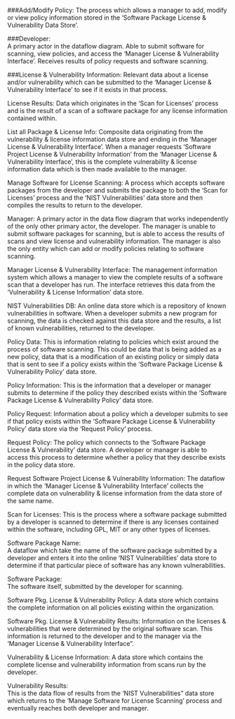 ###Add/Modify Policy:
The process which allows a manager to add, modify or view policy information stored in the ‘Software Package License & Vulnerability Data Store’.

###Developer:  
A primary actor in the dataflow diagram.  Able to submit software for scanning, view policies, and access the ‘Manager License & Vulnerability Interface’. Receives results of policy requests and software scanning.

###License & Vulnerability Information: 
Relevant data about a license and/or vulnerability which can be submitted to the ‘Manager License & Vulnerability Interface’ to see if it exists in that process.

License Results: 
Data which originates in the ‘Scan for Licenses’ process and is the result of a scan of a software package for any license information contained within.

List all Package & License Info: 
Composite data originating from the vulnerability & license information data store and ending in the ‘Manager License & Vulnerability Interface’.  When a manager requests ‘Software Project License & Vulnerability Information’ from the ‘Manager License & Vulnerability Interface’, this is the complete vulnerability & license information data which is then made available to the manager. 

Manage Software for License Scanning: 
A process which accepts software packages from the developer and submits the package to both the ‘Scan for Licenses’ process and the ‘NIST Vulnerabilities’ data store and then compiles the results to return to the developer.

Manager: 
A primary actor in the data flow diagram that works independently of the only other primary actor, the developer.  The manager is unable to submit software packages for scanning, but is able to access the results of scans and view license and vulnerability information.  The manager is also the only entity which can add or modify policies relating to software scanning.

Manager License & Vulnerability Interface:
The management information system which allows a manager to view the complete results of a software scan that a developer has run.  The interface retrieves this data from the ‘Vulnerability & License Information’ data store.

NIST Vulnerabilities DB: 
An online data store which is a repository of known vulnerabilities in software.  When a developer submits a new program for scanning, the data is checked against this data store and the results, a list of known vulnerabilities, returned to the developer.

Policy Data: 
This is information relating to policies which exist around the process of software scanning.  This could be data that is being added as a new policy, data that is a modification of an existing policy or simply data that is sent to see if a policy exists within the ‘Software Package License & Vulnerability Policy’ data store.

Policy Information:
This is the information that a developer or manager submits to determine if the policy they described exists within the ‘Software Package License & Vulnerability Policy’ data store.

Policy Request: 
Information about a policy which a developer submits to see if that policy exists within the ‘Software Package License & Vulnerability Policy’ data store via the ‘Request Policy’ process.

Request Policy: 
The policy which connects to the ‘Software Package License & Vulnerability’ data store.  A developer or manager is able to access this process to determine whether a policy that they describe exists in the policy data store.

Request Software Project License & Vulnerability Information: 
The dataflow in which the ‘Manager License & Vulnerability Interface’ collects the complete data on vulnerability & license information from the data store of the same name.

Scan for Licenses:
This is the process where a software package submitted by a developer is scanned to determine if there is any licenses contained within the software, including GPL, MIT or any other types of licenses.

Software Package Name:  
A dataflow which take the name of the software package submitted by a developer and enters it into the online ‘NIST Vulnerabilities’ data store to determine if that particular piece of software has any known vulnerabilities.

Software Package:  
The software itself, submitted by the developer for scanning.

Software Pkg. License & Vulnerability Policy: 
A data store which contains the complete information on all policies existing within the organization.

Software Pkg. License & Vulnerability Results: 
Information on the licenses & vulnerabilities that were determined by the original software scan.  This information is returned to the developer and to the manager via the ‘Manager License & Vulnerability Interface”.

Vulnerability & License Information: 
A data store which contains the complete license and vulnerability information from scans run by the developer.

Vulnerability Results:  
This is the data flow of results from the ‘NIST Vulnerabilities” data store which returns to the ‘Manage Software for License Scanning’ process and eventually reaches both developer and manager.
